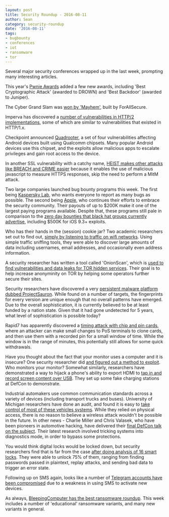 ```yaml
---
layout: post
title: Security Roundup - 2016-08-11
author: Sean
category: security-roundup
date: '2016-08-11'
tags:
- bugbounty
- conferences
- iot
- ransomware
- tor
---
```


Several major security conferences wrapped up in the last week, prompting many interesting articles.

This year's [Pwnie Awards](http://news.softpedia.com/news/pwnie-awards-2016-winners-announced-506989.shtml) added a few new awards, including 'Best Cryptographic Attack' (awarded to DROWN) and 'Best Backdoor' (awarded to Juniper).

The Cyber Grand Slam was [won by 'Mayhem'](http://www.borntoengineer.com/mayhem-reigns-cyber-grand-challenge/), built by ForAllSecure.

Imperva has discovered a [number of vulnerabilities in HTTP/2 implementations](https://www.helpnetsecurity.com/2016/08/03/vulnerable-http2/), some of which are similar to vulnerabilities that existed in HTTP/1.x.

Checkpoint announced [Quadrooter](http://blog.checkpoint.com/2016/08/07/quadrooter/), a set of four vulnerabilities affecting Android devices built using Qualcomm chipsets. Many popular Android devices use this chipset, and the exploits allow malicious apps to escalate privileges and gain root access to the device.

In another SSL vulnerability with a catchy name, [HEIST makes other attacks like BREACH and CRIME easier](http://arstechnica.com/security/2016/08/new-attack-steals-ssns-e-mail-addresses-and-more-from-https-pages/) because it enables the use of malicious javascript to measure HTTPS responses, skip the need to perform a MitM attack.

Two large companies launched bug bounty programs this week. The first being [Kaspersky Lab](https://threatpost.com/kaspersky-lab-launches-bug-bounty-program/119586/), who wants everyone to report as many bugs as possible. The second being [Apple](https://techcrunch.com/2016/08/04/apple-announces-long-awaited-bug-bounty-program/), who continues their efforts to embrace the security community. Their payouts of up to $200K make it one of the largest paying programs available. Despite that, these programs still pale in comparison to the [zero day bounties that black hat groups currently advertise](https://threatpost.com/putting-apple-bug-bounty-rewards-in-perspective/119794/), including $500K for iOS 9.3+ exploits.

Who has their hands in the (session) cookie jar? Two academic researchers set out to find out, [simply by listening to traffic on wifi networks](https://threatpost.com/lack-of-encryption-leads-to-large-scale-cookie-exposure/119663/). Using simple traffic sniffing tools, they were able to discover large amounts of data including usernames, email addresses, and occasionally even address information. 

A security researcher has written a tool called 'OnionScan', which is [used to find vulnerabilities and data leaks for TOR hidden services](https://www.deepdotweb.com/2016/08/06/onionscan-tool-to-mass-scan-deepweb-sites/). Their goal is to help increase anonyminity on TOR by helping some operators further secure their sites.

Security researchers have discovered a very [persistent malware platform dubbed ProjectSauron](http://arstechnica.com/security/2016/08/researchers-crack-open-unusually-advanced-malware-that-hid-for-5-years/). While found on a number of targets, the fingerprints for every version are unique enough that no overall patterns have emerged. Due to the overall sophistication, it is currently believed to be at least funded by a nation state. Given that it had gone undetected for 5 years, what level of sophistication is possible today?

Rapid7 has apparently discovered a [timing attack with chip and pin cards](http://www.bbc.com/news/technology-36971832), where an attacker can make small changes to PoS terminals to clone cards, and then use them with a recorded pin for a small window of time. While the window is in the range of minutes, this potentially still allows for some quick withdrawals.

Have you thought about the fact that your monitor uses a computer and it is insecure? One security researcher did [and figured out a method to exploit](https://www.hackread.com/your-monitor-is-not-safe-hackers/). Who monitors your monitor? Somewhat similarly, researchers have demonstrated a way to hijack a phone's ability to export HDMI to [tap in and record screen content over USB](http://krebsonsecurity.com/2016/08/road-warriors-beware-of-video-jacking/). They set up some fake charging stations at DefCon to demonstrate.

Industrial automakers use common communication standards across a variety of devices (including transport trucks and buses). University of Michigan researchers have done an audit, and found it is easy to [take control of most of these vehicles systems](https://www.wired.com/2016/08/researchers-hack-big-rig-truck-hijack-accelerator-brakes). While they relied on physical access, there is no reason to believe a wireless attack wouldn't be possible in the future. In other news - Charlie Miller and Chris Valasek, who have been pioneers in automotive hacking, have delivered their [final DefCon talk on the subject](https://threatpost.com/miller-valasek-deliver-final-car-hacking-talk/119661/). Their latest research involved tricking systems into diagnostics mode, in order to bypass some protections.

You would think digital locks would be locked down, but security researchers find that is far from the case [after doing analysis of 16 smart locks](http://www.tomsguide.com/us/bluetooth-lock-hacks-defcon2016,news-23129.html). They were able to unlock 75% of them, ranging from finding passwords passed in plaintext, replay attacks, and sending bad data to trigger an error state.

Following up on SMS again, looks like a number of [Telegram accounts have been compromised](https://www.hackread.com/telegram-app-hacked-again/) due to a weakness in using SMS to activate new devices.

As always, [BleepingComputer has the best ransomware roundup](http://www.bleepingcomputer.com/news/security/the-week-in-ransomware-august-5th-2016-cerber-zepto-shinolocker-and-more/). This week includes a number of 'educational' ransomware variants, and many new variants in general.
